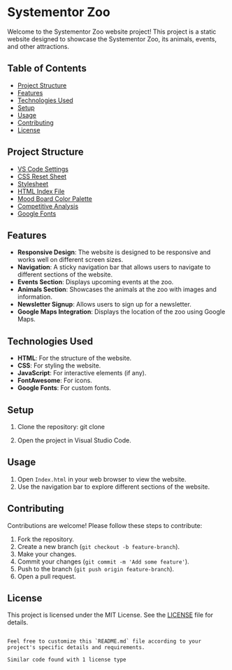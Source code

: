 # Systementor Zoo

Welcome to the Systementor Zoo website project! This project is a static website designed to showcase the Systementor Zoo, its animals, events, and other attractions.

## Table of Contents

- [Project Structure](#project-structure)
- [Features](#features)
- [Technologies Used](#technologies-used)
- [Setup](#setup)
- [Usage](#usage)
- [Contributing](#contributing)
- [License](#license)

## Project Structure

- [VS Code Settings](.vscode/settings.json)
- [CSS Reset Sheet](CSS/ResetSheet.css)
- [Stylesheet](CSS/StyleSheet.css)
- [HTML Index File](Images/Index.html)
- [Mood Board Color Palette](MoodBoard/MoodBoardColorPalette.pur)
- [Competitive Analysis](ReferenceImages/CompetitiveAnalysis.pur)
- [Google Fonts](GoogleFonts.pur)

## Features

- **Responsive Design**: The website is designed to be responsive and works well on different screen sizes.
- **Navigation**: A sticky navigation bar that allows users to navigate to different sections of the website.
- **Events Section**: Displays upcoming events at the zoo.
- **Animals Section**: Showcases the animals at the zoo with images and information.
- **Newsletter Signup**: Allows users to sign up for a newsletter.
- **Google Maps Integration**: Displays the location of the zoo using Google Maps.

## Technologies Used

- **HTML**: For the structure of the website.
- **CSS**: For styling the website.
- **JavaScript**: For interactive elements (if any).
- **FontAwesome**: For icons.
- **Google Fonts**: For custom fonts.

## Setup

1. Clone the repository:
   git clone <repository-url>

2. Open the project in Visual Studio Code.

## Usage

1. Open `Index.html` in your web browser to view the website.
2. Use the navigation bar to explore different sections of the website.

## Contributing

Contributions are welcome! Please follow these steps to contribute:

1. Fork the repository.
2. Create a new branch (`git checkout -b feature-branch`).
3. Make your changes.
4. Commit your changes (`git commit -m 'Add some feature'`).
5. Push to the branch (`git push origin feature-branch`).
6. Open a pull request.

## License

This project is licensed under the MIT License. See the [LICENSE](LICENSE) file for details.
```

Feel free to customize this `README.md` file according to your project's specific details and requirements.

Similar code found with 1 license type
